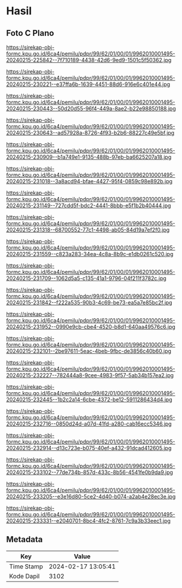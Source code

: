# Hasil

## Foto C Plano

https://sirekap-obj-formc.kpu.go.id/6ca4/pemilu/pdpr/99/62/01/00/01/9962010001495-20240215-225842--7f710189-4438-42d6-9ed9-1501c5f50362.jpg

https://sirekap-obj-formc.kpu.go.id/6ca4/pemilu/pdpr/99/62/01/00/01/9962010001495-20240215-230221--e37ffa6b-1639-4451-88d6-916e6c401e44.jpg

https://sirekap-obj-formc.kpu.go.id/6ca4/pemilu/pdpr/99/62/01/00/01/9962010001495-20240215-230443--50d20d55-96f4-449a-8ae2-b22e98850188.jpg

https://sirekap-obj-formc.kpu.go.id/6ca4/pemilu/pdpr/99/62/01/00/01/9962010001495-20240215-230643--ad57928a-8726-4f93-b2b6-88227c49e5bf.jpg

https://sirekap-obj-formc.kpu.go.id/6ca4/pemilu/pdpr/99/62/01/00/01/9962010001495-20240215-230909--b1a749e1-9135-488b-97eb-ba6625207a18.jpg

https://sirekap-obj-formc.kpu.go.id/6ca4/pemilu/pdpr/99/62/01/00/01/9962010001495-20240215-231018--3a8acd94-bfae-4427-95f4-0859c98e892b.jpg

https://sirekap-obj-formc.kpu.go.id/6ca4/pemilu/pdpr/99/62/01/00/01/9962010001495-20240215-231149--727cdd5f-bdc2-4441-8bbb-e5f1b2b40444.jpg

https://sirekap-obj-formc.kpu.go.id/6ca4/pemilu/pdpr/99/62/01/00/01/9962010001495-20240215-231318--68700552-77c1-4498-ab05-84d19a7ef2f0.jpg

https://sirekap-obj-formc.kpu.go.id/6ca4/pemilu/pdpr/99/62/01/00/01/9962010001495-20240215-231559--c823a283-34ea-4c8a-8b9c-e1db0261c520.jpg

https://sirekap-obj-formc.kpu.go.id/6ca4/pemilu/pdpr/99/62/01/00/01/9962010001495-20240215-231709--1062d5a5-c135-41a1-9796-04f211f3782c.jpg

https://sirekap-obj-formc.kpu.go.id/6ca4/pemilu/pdpr/99/62/01/00/01/9962010001495-20240215-231842--f222a535-90b3-4c69-be73-ea5a7e85bc2f.jpg

https://sirekap-obj-formc.kpu.go.id/6ca4/pemilu/pdpr/99/62/01/00/01/9962010001495-20240215-231952--0990e9cb-cbe4-4520-b8d1-640aa49576c6.jpg

https://sirekap-obj-formc.kpu.go.id/6ca4/pemilu/pdpr/99/62/01/00/01/9962010001495-20240215-232101--2be97611-5eac-4beb-9fbc-de3856c40b60.jpg

https://sirekap-obj-formc.kpu.go.id/6ca4/pemilu/pdpr/99/62/01/00/01/9962010001495-20240215-232227--782444a8-9cee-4983-9f57-5ab34b157ea2.jpg

https://sirekap-obj-formc.kpu.go.id/6ca4/pemilu/pdpr/99/62/01/00/01/9962010001495-20240215-232445--1b2c2a14-6cbe-4372-be12-5911286434d4.jpg

https://sirekap-obj-formc.kpu.go.id/6ca4/pemilu/pdpr/99/62/01/00/01/9962010001495-20240215-232716--0850d24d-a07d-41fd-a280-cab16ecc5346.jpg

https://sirekap-obj-formc.kpu.go.id/6ca4/pemilu/pdpr/99/62/01/00/01/9962010001495-20240215-232914--d13c723e-b075-40ef-a432-91dcad412605.jpg

https://sirekap-obj-formc.kpu.go.id/6ca4/pemilu/pdpr/99/62/01/00/01/9962010001495-20240215-233102--77de734b-857d-433c-8b56-4541fe0b9da9.jpg

https://sirekap-obj-formc.kpu.go.id/6ca4/pemilu/pdpr/99/62/01/00/01/9962010001495-20240215-233205--e3e16d80-5ce2-4d40-b074-a2ab4e28ec3e.jpg

https://sirekap-obj-formc.kpu.go.id/6ca4/pemilu/pdpr/99/62/01/00/01/9962010001495-20240215-233331--e2040701-8bc4-4fc2-8761-7c9a3b33eec1.jpg


## Metadata

| Key        | Value               |
| ---------- | ------------------- |
| Time Stamp | 2024-02-17 13:05:41 |
| Kode Dapil | 3102                |



